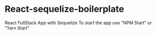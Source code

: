 # React-sequelize-boilerplate
React FullStack App with Sequelize
To start the app use "NPM Start" or "Yarn Start"

